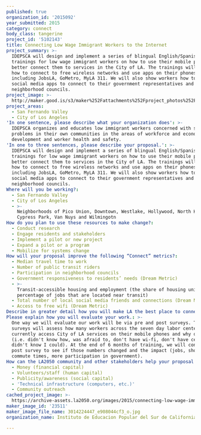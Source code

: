 ```yaml
---
published: true
organization_id: '2015092'
year_submitted: 2015
category: connect
body_class: tangerine
project_id: '5102143'
title: Connecting Low Wage Immigrant Workers to the Internet
project_summary: >-
  IDEPSCA will design and implement a series of blingual English/Spanish
  trainings for low wage immigrant workers on how to use their mobile phones to
  better connect them to services in the City of LA. The trainings will include
  how to connect to free wireless networks and use apps on their phones
  including JobsLA, GoMetro, MyLA 311. We will also show workers how to use
  social media apps to connect to their government representatives and local
  neighborhood councils. 
project_image: >-
  http://maker.good.is/s3/maker%252Fattachments%252Fproject_photos%252Fimages%252F23511%252Fdisplay%252F3014224447_e908044cf3_o.jpg=c570x385
project_areas:
  - San Fernando Valley
  - City of Los Angeles
'In one sentence, please describe what your organization does': >-
  IDEPSCA organizes and educates low immigrant workers concerned with solving
  problems in their own communities in the areas of workforce and economic
  development and worker health and safety. 
'In one to three sentences, please describe your proposal.': >-
  IDEPSCA will design and implement a series of blingual English/Spanish
  trainings for low wage immigrant workers on how to use their mobile phones to
  better connect them to services in the City of LA. The trainings will include
  how to connect to free wireless networks and use apps on their phones
  including JobsLA, GoMetro, MyLA 311. We will also show workers how to use
  social media apps to connect to their government representatives and local
  neighborhood councils. 
Where will you be working?:
  - San Fernando Valley
  - City of Los Angeles
  - >-
    Neighborhoods of Pico Union, Downtown, Westlake, Hollywood, North Hollywood,
    Cypress Park, Van Nuys and Wilmingotn
How do you plan to use these resources to make change?:
  - Conduct research
  - Engage residents and stakeholders
  - Implement a pilot or new project
  - Expand a pilot or a program
  - Mobilize for systems change
How will your proposal improve the following “Connect” metrics?:
  - Median travel time to work
  - Number of public transit riders
  - Participation in neighborhood councils
  - Government responsiveness to residents’ needs (Dream Metric)
  - >-
    Transit-accessible housing and employment (the share of housing units and
    percentage of jobs that are located near transit)
  - Total number of local social media friends and connections (Dream Metric)
  - Access to free wifi (Dream Metric)
Describe in greater detail how you will make LA the best place to connect.: "IDEPSCA will design and implement a series of blingual English/Spanish trainings for low wage immigrant workers on how to use their mobile phones to better connect them to services in the City of LA. The trainings will include how to connect to free wireless networks and use apps on their phones including JobsLA, GoMetro, MyLA 311. We will also show workers how to use social media apps to connect to their government representatives and local neighborhood councils. These trainings will be conducted in and around the seven day labor centers in the City of Los Angeles. While the digital divide may be closing, with more people accessing mobile technology, there is still a knowledge gap when it comes to knowing how to access city services including how to catch a bus to a job, who their City Council member is, and when the next neighborhood council meeting is. Additionally, many people worry about accessing information on their cell phones because of the high cost of data access. This is why teaching people where they can access free wifi in Los Angeles is critical. According to a 2008 study we conducted in five day labor centers in Los Angeles we found that most workers (78%) owned mobile phones and used them on a regular basis. A\r\nmajority of the respondents reported using their phones primarily for work purposes and also to contact friends and family in other countries. We discovered that phone models and plans varied greatly, as did usage of specific phone features such as text, video, and photos. Interestingly, many workers knew how to\r\ntake photos using their mobile phones but did not know how to send these to others others. Mobile tech has changed much since 2008 and we would additionally like to use this opportunity to assess low immigrant worker access to mobile phones and their use of civic tech. We would also like to create a mobile phone lending library, that would allow worker members to \"check out\" a smart phone while they are at a worker center. They can use this phone to contact an employer or use one of the city apps. This would have the dual purpose of increasing access to smart phone tech, allow workers to practice skills they learned in trainings, and access city information and services. "
Please explain how you will evaluate your work.: >-
  One way we will evaluate our work will be via pre and post surveys. The pre
  surveys will assess how many workers across the seven day labor centers
  currently access City of LA services on their mobile phones and why or why not
  (i.e. didn't know how, was afraid to, don't have wi-fi, don't have cell phone,
  didn't know I could). At the end of 6 months of training, we will conduct a
  post survey to see if those numbers changed and the impact (jobs, shorter
  commute times, more participation in government). 
How can the LA2050 community and other stakeholders help your proposal succeed?:
  - Money (financial capital)
  - Volunteers/staff (human capital)
  - Publicity/awareness (social capital)
  - 'Technical infrastructure (computers, etc.)'
  - Community outreach
cached_project_image: >-
  https://archive-assets.la2050.org/images/2015/connecting-low-wage-immigrant-workers-to-the-internet/maker.good.is/s3/maker%252Fattachments%252Fproject_photos%252Fimages%252F23511%252Fdisplay%252F3014224447_e908044cf3_o.jpg=c570x385.jpg
maker_image_id: '23511'
maker_image_file_name: 3014224447_e908044cf3_o.jpg
organization_name: Instituto de Educacion Popular del Sur de California (IDEPSCA)

---
```


